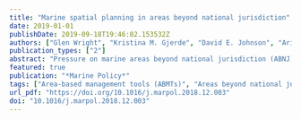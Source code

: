 ```yaml
---
title: "Marine spatial planning in areas beyond national jurisdiction"
date: 2019-01-01
publishDate: 2019-09-18T19:46:02.153532Z
authors: ["Glen Wright", "Kristina M. Gjerde", "David E. Johnson", "Aria Finkelstein", "Maria Adelaide Ferreira", "Daniel C. Dunn", "Mariamalia Rodriguez Chaves", "Anthony Grehan"]
publication_types: ["2"]
abstract: "Pressure on marine areas beyond national jurisdiction (ABNJ) has increased significantly in recent decades, prompting the international community to begin formal negotiations for a legally binding agreement on the conservation and sustainable use of biodiversity in these areas. The current international legal framework does not provide for the creation of holistic and cross-sectoral area-based management tools (ABMTs) in ABNJ. The forthcoming negotiations will consider how to fill this gap. Marine spatial planning (MSP) is one ABMT that could be covered in a new agreement, alongside marine protected areas (MPAs) and other measures. This article introduces the current framework for MSP in ABNJ, provides discussion of selected ongoing initiatives, and proposes some avenues for inclusion of MSP in a new agreement, including general provisions, institutional implications, and possible models for an international MSP process."
featured: true
publication: "*Marine Policy*"
tags: ["Area-based management tools (ABMTs)", "Areas beyond national jurisdiction (ABNJ)", "International ocean governance", "Law of the Sea", "Marine spatial planning (MSP)"]
url_pdf: "https://doi.org/10.1016/j.marpol.2018.12.003"
doi: "10.1016/j.marpol.2018.12.003"
---
```


